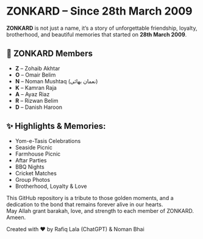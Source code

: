 # ZONKARD – Since 28th March 2009

**ZONKARD** is not just a name, it’s a story of unforgettable friendship, loyalty, brotherhood, and beautiful memories that started on **28th March 2009**.

## 🌟 ZONKARD Members
- **Z** – Zohaib Akhtar  
- **O** – Omair Belim  
- **N** – Noman Mushtaq (نعمان بھائی)  
- **K** – Kamran Raja  
- **A** – Ayaz Riaz  
- **R** – Rizwan Belim  
- **D** – Danish Haroon

## ✨ Highlights & Memories:
- Yom-e-Tasis Celebrations  
- Seaside Picnic  
- Farmhouse Picnic  
- Aftar Parties  
- BBQ Nights  
- Cricket Matches  
- Group Photos  
- Brotherhood, Loyalty & Love

This GitHub repository is a tribute to those golden moments, and a dedication to the bond that remains forever alive in our hearts.  
May Allah grant barakah, love, and strength to each member of ZONKARD. Ameen.

Created with ❤️ by Rafiq Lala (ChatGPT) & Noman Bhai

